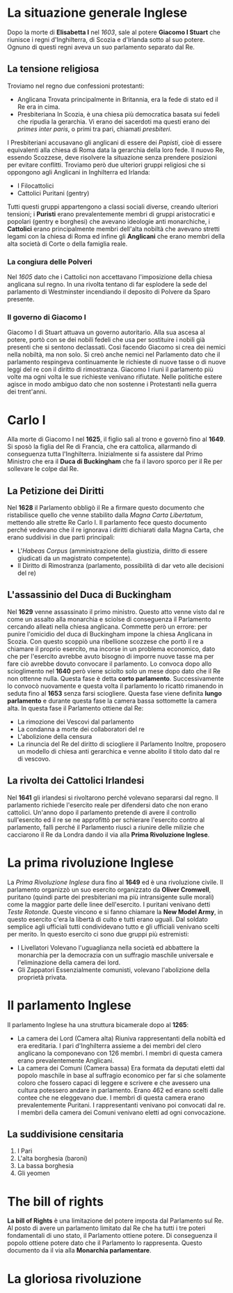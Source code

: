 # La situazione generale Inglese
Dopo la morte di **Elisabetta I** nel *1603*, sale al potere **Giacomo I Stuart** che riunisce i regni d'Inghilterra, di Scozia e d'Irlanda sotto al suo potere. Ognuno di questi regni aveva un suo parlamento separato dal Re. 
## La tensione religiosa
Troviamo nel regno due confessioni protestanti:
- Anglicana
	  Trovata principalmente in Britannia, era la fede di stato ed il Re era in cima.
- Presbiteriana
	  In Scozia, è una chiesa più democratica basata sui fedeli che ripudia la gerarchia. Vi erano dei sacerdoti ma questi erano dei *primes inter paris*, o primi tra pari, chiamati *presbiteri*.

I Presbiteriani accusavano gli anglicani di essere dei *Papisti*, cioè di essere equivalenti alla chiesa di Roma data la gerarchia della loro fede.
Il nuovo Re, essendo Scozzese, deve risolvere la situazione senza prendere posizioni per evitare conflitti.
Troviamo però due ulteriori gruppi religiosi che si oppongono agli Anglicani in Inghilterra ed Irlanda:
- I Filocattolici
- Cattolici Puritani (gentry)

Tutti questi gruppi appartengono a classi sociali diverse, creando ulteriori tensioni; i **Puristi** erano prevalentemente membri di gruppi aristocratici e popolari (gentry e borghesi) che avevano ideologie anti monarchiche, i **Cattolici** erano principalmente membri dell'alta nobiltà che avevano stretti legami con la chiesa di Roma ed infine gli **Anglicani** che erano membri della alta società di Corte o della famiglia reale.
### La congiura delle Polveri
Nel *1605* dato che i Cattolici non accettavano l'imposizione della chiesa anglicana sul regno. In una rivolta tentano di far esplodere la sede del parlamento di Westminster incendiando il deposito di Polvere da Sparo presente.
### Il governo di Giacomo I
Giacomo I di Stuart attuava un governo autoritario. Alla sua ascesa al potere, portò con se dei nobili fedeli che usa per sostituire i nobili già presenti che si sentono declassati. Così facendo Giacomo si crea dei nemici nella nobiltà, ma non solo.
Si creò anche nemici nel Parlamento dato che il parlamento respingeva continuamente le richieste di nuove tasse o di nuove leggi del re con il diritto di rimostranza. Giacomo I riunì il parlamento più volte ma ogni volta le sue richieste venivano rifiutate. Nelle politiche estere agisce in modo ambiguo dato che non sostenne i Protestanti nella guerra dei trent'anni.
# Carlo I
Alla morte di Giacomo I nel **1625**, il figlio salì al trono e governò fino al **1649**.
Si sposò la figlia del Re di Francia, che era cattolica, allarmando di conseguenza tutta l'Inghilterra.
Inizialmente si fa assistere dal Primo Ministro che era il **Duca di Buckingham** che fa il lavoro sporco per il Re per sollevare le colpe dal Re.
## La Petizione dei Diritti
Nel **1628** il Parlamento obbligò il Re a firmare questo documento che ristabilisce quello che venne stabilito dalla *Magna Carta Libertatum*, mettendo alle strette Re Carlo I. Il parlamento fece questo documento perché vedevano che il re ignorava i diritti dichiarati dalla Magna Carta, che erano suddivisi in due parti principali:
- L'*Habeas Corpus* (amministrazione della giustizia, diritto di essere giudicati da un magistrato competente).
- Il Diritto di Rimostranza (parlamento, possibilità di dar veto alle decisioni del re)
## L'assassinio del Duca di Buckingham
Nel **1629** venne assassinato il primo ministro. Questo atto venne visto dal re come un assalto alla monarchia e sciolse di conseguenza il Parlamento cercando alleati nella chiesa anglicana. Commette però un errore: per punire l'omicidio del duca di Buckingham impone la chiesa Anglicana in Scozia.
Con questo scoppiò una ribellione scozzese che portò il re a chiamare il proprio esercito, ma incorse in un problema economico, dato che per l'esercito avrebbe avuto bisogno di imporre nuove tasse ma per fare ciò avrebbe dovuto convocare il parlamento. Lo convoca dopo allo scioglimento nel **1640** però viene sciolto solo un mese dopo dato che il Re non ottenne nulla. Questa fase è detta **corto parlamento**.
Successivamente lo convocò nuovamente e questa volta il parlamento lo ricattò rimanendo in seduta fino al **1653** senza farsi sciogliere. Questa fase viene definita **lungo parlamento** e durante questa fase la camera bassa sottomette la camera alta. In questa fase il Parlamento ottiene dal Re:
- La rimozione dei Vescovi dal parlamento
- La condanna a morte dei collaboratori del re
- L'abolizione della censura
- La rinuncia del Re del diritto di sciogliere il Parlamento
Inoltre, proposero un modello di chiesa anti gerarchica e venne abolito il titolo dato dal re di vescovo.
## La rivolta dei Cattolici Irlandesi
Nel **1641** gli irlandesi si rivoltarono perché volevano separarsi dal regno. Il parlamento richiede l'esercito reale per difendersi dato che non erano cattolici. Un'anno dopo il parlamento pretende di avere il controllo sull'esercito ed il re se ne approfittò per schierare l'esercito contro al parlamento, fallì perché il Parlamento riuscì a riunire delle milizie che cacciarono il Re da Londra dando il via alla **Prima Rivoluzione Inglese**.
# La prima rivoluzione Inglese
La *Prima Rivoluzione Inglese* dura fino al **1649** ed è una rivoluzione civile.
Il parlamento organizzò un suo esercito organizzato da **Oliver Cromwell**, puritano (quindi parte dei presbiteriani ma più intransigente sulle morali) come la maggior parte delle linee dell'esercito. I puritani venivano detti *Teste Rotonde*.
Queste vincono e si fanno chiamare la **New Model Army**, in questo esercito c'era la libertà di culto e tutti erano uguali. Dal soldato semplice agli ufficiali tutti condividevano tutto e gli ufficiali venivano scelti per merito. In questo esercito ci sono due gruppi più estremisti:
- I Livellatori
	  Volevano l'uguaglianza nella società ed abbattere la monarchia per la democrazia con un suffragio maschile universale e l'eliminazione della camera dei lord.
- Gli Zappatori
	  Essenzialmente comunisti, volevano l'abolizione della proprietà privata.


# Il parlamento Inglese
Il parlamento Inglese ha una struttura bicamerale dopo al **1265**:
- La camera dei Lord (Camera alta)
	  Riuniva rappresentanti della nobiltà ed era ereditaria. I pari d'Inghilterra assieme a dei membri del clero anglicano la componevano con 126 membri. I membri di questa camera erano prevalentemente Anglicani.
- La camera dei Comuni (Camera bassa)
	  Era formata da deputati eletti dal popolo maschile in base al suffragio economico per far si che solamente coloro che fossero capaci di leggere e scrivere e che avessero una cultura potessero andare in parlamento. Erano 462 ed erano scelti dalle contee che ne eleggevano due. I membri di questa camera erano prevalentemente Puritani.
I rappresentanti venivano poi convocati dal re. I membri della camera dei Comuni venivano eletti ad ogni convocazione.
## La suddivisione censitaria
1. I Pari
2. L'alta borghesia (baroni)
3. La bassa borghesia
4. Gli yeomen
# The bill of rights
**La bill of Rights** è una limitazione del potere imposta dal Parlamento sul Re. Al posto di avere un parlamento limitato dal Re che ha tutti i tre poteri fondamentali di uno stato, il Parlamento ottiene potere. Di conseguenza il popolo ottiene potere dato che il Parlamento lo rappresenta. Questo documento da il via alla **Monarchia parlamentare**.
# La gloriosa rivoluzione
